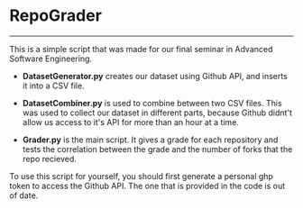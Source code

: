 # RepoGrader
---
This is a simple script that was made for our final seminar in Advanced Software Engineering.

* **DatasetGenerator.py** creates our dataset using Github API, and inserts it into a CSV file.

* **DatasetCombiner.py** is used to combine between two CSV files. This was used to collect our dataset in different parts, because Github didnt't allow us access to it's API for more than an hour at a time.

* **Grader.py** is the main script. It gives a grade for each repository and tests the correlation between the grade and the number of forks that the repo recieved.

To use this script for yourself, you should first generate a personal ghp token to access the Github API. The one that is provided in the code is out of date.
